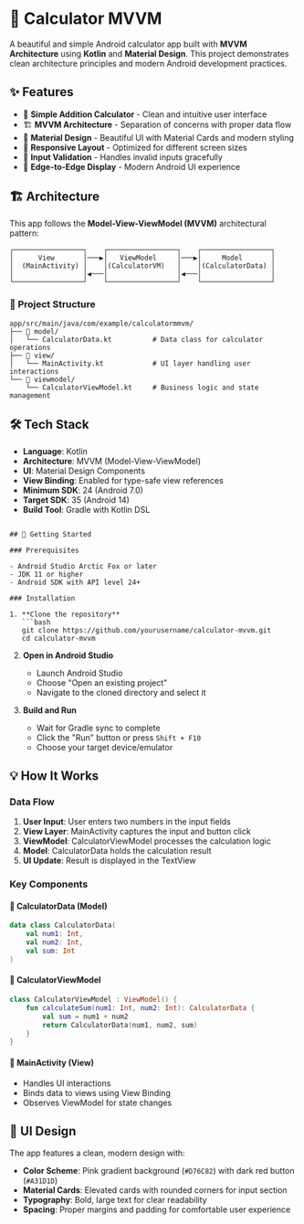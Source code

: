 # 🧮 Calculator MVVM

A beautiful and simple Android calculator app built with **MVVM Architecture** using **Kotlin** and **Material Design**. This project demonstrates clean architecture principles and modern Android development practices.

## ✨ Features

- 🎯 **Simple Addition Calculator** - Clean and intuitive user interface
- 🏗️ **MVVM Architecture** - Separation of concerns with proper data flow
- 🎨 **Material Design** - Beautiful UI with Material Cards and modern styling
- 📱 **Responsive Layout** - Optimized for different screen sizes
- 🔢 **Input Validation** - Handles invalid inputs gracefully
- 🚀 **Edge-to-Edge Display** - Modern Android UI experience

## 🏗️ Architecture

This app follows the **Model-View-ViewModel (MVVM)** architectural pattern:

```
┌─────────────────┐    ┌─────────────────┐    ┌─────────────────┐
│      View       │───▶│   ViewModel     │───▶│     Model       │
│  (MainActivity) │    │(CalculatorVM)   │    │(CalculatorData) │
│                 │◀───│                 │◀───│                 │
└─────────────────┘    └─────────────────┘    └─────────────────┘
```

### 📁 Project Structure

```
app/src/main/java/com/example/calculatormmvm/
├── 📁 model/
│   └── CalculatorData.kt          # Data class for calculator operations
├── 📁 view/
│   └── MainActivity.kt            # UI layer handling user interactions
└── 📁 viewmodel/
    └── CalculatorViewModel.kt     # Business logic and state management
```

## 🛠️ Tech Stack

- **Language**: Kotlin
- **Architecture**: MVVM (Model-View-ViewModel)
- **UI**: Material Design Components
- **View Binding**: Enabled for type-safe view references
- **Minimum SDK**: 24 (Android 7.0)
- **Target SDK**: 35 (Android 14)
- **Build Tool**: Gradle with Kotlin DSL

```

## 🚀 Getting Started

### Prerequisites

- Android Studio Arctic Fox or later
- JDK 11 or higher
- Android SDK with API level 24+

### Installation

1. **Clone the repository**
   ```bash
   git clone https://github.com/yourusername/calculator-mvvm.git
   cd calculator-mvvm
   ```

2. **Open in Android Studio**
   - Launch Android Studio
   - Choose "Open an existing project"
   - Navigate to the cloned directory and select it

3. **Build and Run**
   - Wait for Gradle sync to complete
   - Click the "Run" button or press `Shift + F10`
   - Choose your target device/emulator

## 💡 How It Works

### Data Flow

1. **User Input**: User enters two numbers in the input fields
2. **View Layer**: MainActivity captures the input and button click
3. **ViewModel**: CalculatorViewModel processes the calculation logic
4. **Model**: CalculatorData holds the calculation result
5. **UI Update**: Result is displayed in the TextView

### Key Components

#### 🎯 CalculatorData (Model)
```kotlin
data class CalculatorData(
    val num1: Int,
    val num2: Int,
    val sum: Int
)
```

#### 🧠 CalculatorViewModel
```kotlin
class CalculatorViewModel : ViewModel() {
    fun calculateSum(num1: Int, num2: Int): CalculatorData {
        val sum = num1 + num2
        return CalculatorData(num1, num2, sum)
    }
}
```

#### 👀 MainActivity (View)
- Handles UI interactions
- Binds data to views using View Binding
- Observes ViewModel for state changes

## 🎨 UI Design

The app features a clean, modern design with:

- **Color Scheme**: Pink gradient background (`#D76C82`) with dark red button (`#A31D1D`)
- **Material Cards**: Elevated cards with rounded corners for input section
- **Typography**: Bold, large text for clear readability
- **Spacing**: Proper margins and padding for comfortable user experience
